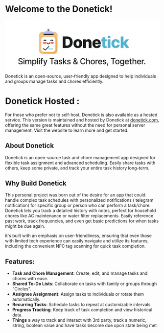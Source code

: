 # Welcome to the Donetick!
![Organization Logo](org-logo.png)
Donetick is an open-source, user-friendly app designed to help individuals and groups manage tasks and chores efficiently.

# Donetick Hosted :
For those who prefer not to self-host, Donetick is also available as a hosted service. This version is maintained and hosted by Donetick at [donetick.com](https://donetick.com), offering the same great features without the need for personal server management. Visit the website to learn more and get started.

## About Donetick
Donetick is an open-source task and chore management app designed for flexible task assignment and advanced scheduling. Easily share tasks with others, keep some private, and track your entire task history long-term.

## Why Build Donetick
This personal project was born out of the desire for an app that could handle complex task schedules with personalized notifications ( telegram notification) for specific group or person who can perform a task/chore. Donetick lets you track a detailed history with notes, perfect for household chores like AC maintenance or water filter replacements. Easily reference past work, track frequencies, and even get basic predictions for when tasks might be due again.

it's built with an emphasis on user-friendliness, ensuring that even those with limited tech experience can easily navigate and utilize its features, including the convenient NFC tag scanning for quick task completion.


## Features:
- **Task and Chore Management**: Create, edit, and manage tasks and chores with ease.
- **Shared To-Do Lists**: Collaborate on tasks with family or groups through "Circles".
- **Assignee Assignment**: Assign tasks to individuals or rotate them automatically.
- **Recurring Tasks**: Schedule tasks to repeat at customizable intervals.
- **Progress Tracking**: Keep track of task completion and view historical data.
- **Things** a way to track and interact with 3rd party, track a numeric, string, boolean value and have tasks become due upon state being met
